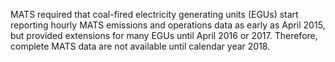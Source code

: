 MATS required that coal-fired electricity generating units (EGUs) start reporting hourly MATS emissions and operations data as early as April 2015, but provided extensions for many EGUs until April 2016 or 2017. Therefore, complete MATS data are not available until calendar year 2018. 
